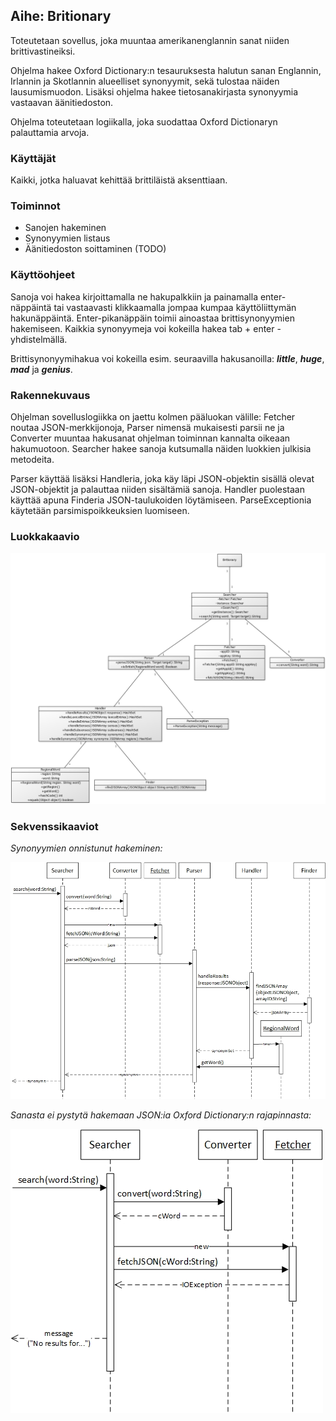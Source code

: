 ## **Aihe:** Britionary

Toteutetaan sovellus, joka muuntaa amerikanenglannin sanat niiden brittivastineiksi.

Ohjelma hakee Oxford Dictionary:n tesauruksesta halutun sanan Englannin, Irlannin ja Skotlannin alueelliset synonyymit, sekä tulostaa näiden lausumismuodon. Lisäksi ohjelma hakee tietosanakirjasta synonyymia vastaavan äänitiedoston.

Ohjelma toteutetaan logiikalla, joka suodattaa Oxford Dictionaryn palauttamia arvoja.

### **Käyttäjät**
Kaikki, jotka haluavat kehittää brittiläistä aksenttiaan.

### **Toiminnot**
* Sanojen hakeminen
* Synonyymien listaus
* Äänitiedoston soittaminen (TODO)

### **Käyttöohjeet**
Sanoja voi hakea kirjoittamalla ne hakupalkkiin ja painamalla enter-näppäintä tai vastaavasti klikkaamalla jompaa kumpaa käyttöliittymän hakunäppäintä. Enter-pikanäppäin toimii ainoastaa brittisynonyymien hakemiseen. Kaikkia synonyymeja voi kokeilla hakea tab + enter -yhdistelmällä.

Brittisynonyymihakua voi kokeilla esim. seuraavilla hakusanoilla: __*little*__, __*huge*__, __*mad*__ ja __*genius*__.
### **Rakennekuvaus**
Ohjelman sovelluslogiikka on jaettu kolmen pääluokan välille: Fetcher noutaa JSON-merkkijonoja, Parser nimensä mukaisesti parsii ne ja Converter muuntaa hakusanat ohjelman toiminnan kannalta oikeaan hakumuotoon. Searcher hakee sanoja kutsumalla näiden luokkien julkisia metodeita.

Parser käyttää lisäksi Handleria, joka käy läpi JSON-objektin sisällä olevat JSON-objektit ja palauttaa niiden sisältämiä sanoja. Handler puolestaan käyttää apuna Finderia JSON-taulukoiden löytämiseen. ParseExceptionia käytetään parsimispoikkeuksien luomiseen.

### **Luokkakaavio**
![Luokkakaavio](luokkakaavio.png)

### **Sekvenssikaaviot**
_Synonyymien onnistunut hakeminen:_

![Sekvenssikaavio](sekvenssikaavio.jpg)

_Sanasta ei pystytä hakemaan JSON:ia Oxford Dictionary:n rajapinnasta:_

![Sekvenssikaavio](sekvenssikaavio_fail.jpg)

